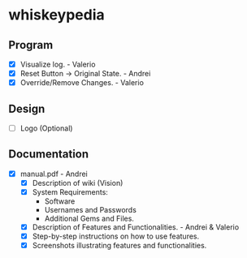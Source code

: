 # whiskeypedia


## Program

- [x] Visualize log. - Valerio
- [x] Reset Button -> Original State. - Andrei
- [x] Override/Remove Changes. - Valerio

## Design
- [ ] Logo (Optional)

## Documentation
- [x] manual.pdf - Andrei
	- [x] Description of wiki (Vision)
	- [x] System Requirements:
		- Software
		- Usernames and Passwords
		- Additional Gems and Files.
	- [x] Description of Features and Functionalities. - Andrei & Valerio
	- [x] Step-by-step instructions on how to use features.
	- [x] Screenshots illustrating features and functionalities.
